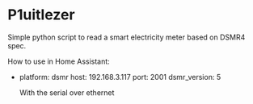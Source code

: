 P1uitlezer
==========

Simple python script to read a smart electricity meter based on DSMR4 spec.

How to use in Home Assistant:
  - platform: dsmr
    host: 192.168.3.117
    port: 2001
    dsmr_version: 5
    
    With the serial over ethernet
